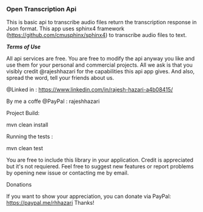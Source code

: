 ### **Open Transcription Api**

This is basic api to transcribe audio files return the transcription response in Json format. 
This app uses sphinx4 framework (https://github.com/cmusphinx/sphinx4) to transcribe audio files to text.

**_Terms of Use_**

All api services are free. You are free to modify the api anyway you like and use them for your personal and commercial projects. 
All we ask is that you visibly credit @rajeshhazari for the capabilities this api app gives.
And also, spread the word, tell your friends about us.

@Linked in : https://www.linkedin.com/in/rajesh-hazari-a4b08415/

By me a coffe @PayPal : rajeshhazari
 
Project Build:

mvn clean install
 

Running the tests :

mvn clean test 



You are free to include this library in your application. Credit is appreciated but it's not requiered.
Feel free to suggest new features or report problems by opening new issue or contacting me by email.

Donations

If you want to show your appreciation, you can donate via PayPal: https://paypal.me/rhhazari Thanks!

